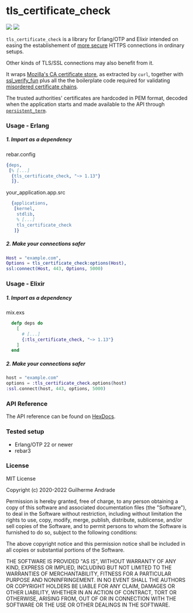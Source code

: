 # tls\_certificate\_check

[![](https://img.shields.io/hexpm/v/tls_certificate_check.svg?style=flat)](https://hex.pm/packages/tls_certificate_check)
[![](https://github.com/g-andrade/tls_certificate_check/workflows/build/badge.svg)](https://github.com/g-andrade/tls_certificate_check/actions?query=workflow%3Abuild)

`tls_certificate_check` is a library for Erlang/OTP and Elixir intended
on easing the establishement of [more
secure](https://wiki.mozilla.org/index.php?title=CA/IncludedCertificates&redirect=no)
HTTPS connections in ordinary setups.

Other kinds of TLS/SSL connections may also benefit from it.

It wraps [Mozilla's CA certificate
store](https://curl.se/docs/caextract.html), as extracted by `curl`,
together with
[ssl\_verify\_fun](https://github.com/deadtrickster/ssl_verify_fun.erl)
plus all the the boilerplate code required for validating [misordered
certificate chains](https://github.com/elixir-mint/mint/issues/95).

The trusted authorities' certificates are hardcoded in PEM format,
decoded when the application starts and made available to the API
through
[`persistent_term`](https://erlang.org/doc/man/persistent_term.html).

### Usage - Erlang

##### 1\. Import as a dependency

rebar.config

``` erlang
{deps,
 [% [...]
  {tls_certificate_check, "~> 1.13"}
  ]}.
```

your\_application.app.src

``` erlang
  {applications,
   [kernel,
    stdlib,
    % [...]
    tls_certificate_check
   ]}
```

##### 2\. Make your connections safer

``` erlang
Host = "example.com",
Options = tls_certificate_check:options(Host),
ssl:connect(Host, 443, Options, 5000)
```

### Usage - Elixir

##### 1\. Import as a dependency

mix.exs

``` elixir
  defp deps do
    [
      # [...]
      {:tls_certificate_check, "~> 1.13"}
    ]
  end
```

##### 2\. Make your connections safer

``` elixir
host = "example.com"
options = :tls_certificate_check.options(host)
:ssl.connect(host, 443, options, 5000)
```

### API Reference

The API reference can be found on
[HexDocs](https://hexdocs.pm/tls_certificate_check/).

### Tested setup

  - Erlang/OTP 22 or newer
  - rebar3

### License

MIT License

Copyright (c) 2020-2022 Guilherme Andrade

Permission is hereby granted, free of charge, to any person obtaining a
copy of this software and associated documentation files (the
"Software"), to deal in the Software without restriction, including
without limitation the rights to use, copy, modify, merge, publish,
distribute, sublicense, and/or sell copies of the Software, and to
permit persons to whom the Software is furnished to do so, subject to
the following conditions:

The above copyright notice and this permission notice shall be included
in all copies or substantial portions of the Software.

THE SOFTWARE IS PROVIDED "AS IS", WITHOUT WARRANTY OF ANY KIND, EXPRESS
OR IMPLIED, INCLUDING BUT NOT LIMITED TO THE WARRANTIES OF
MERCHANTABILITY, FITNESS FOR A PARTICULAR PURPOSE AND NONINFRINGEMENT.
IN NO EVENT SHALL THE AUTHORS OR COPYRIGHT HOLDERS BE LIABLE FOR ANY
CLAIM, DAMAGES OR OTHER LIABILITY, WHETHER IN AN ACTION OF CONTRACT,
TORT OR OTHERWISE, ARISING FROM, OUT OF OR IN CONNECTION WITH THE
SOFTWARE OR THE USE OR OTHER DEALINGS IN THE SOFTWARE.
